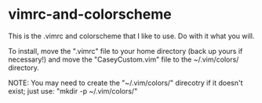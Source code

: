 vimrc-and-colorscheme
=====================

This is the .vimrc and colorscheme that I like to use. Do with it what you will.

To install, move the ".vimrc" file to your home directory (back up yours if necessary!) and
move the "CaseyCustom.vim" file to the ~/.vim/colors/ directory.

NOTE: You may need to create the "~/.vim/colors/" direcotry if it doesn't exist; just use:
"mkdir -p ~/.vim/colors/"
